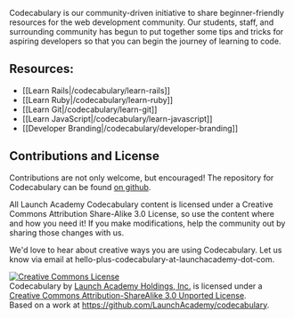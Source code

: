 <!-- --Title: Launch Academy Codecabulary -->
Codecabulary is our community-driven initiative to share beginner-friendly resources for the web development community. Our students, staff, and surrounding community has begun to put together some tips and tricks for aspiring developers so that you can begin the journey of learning to code.

## Resources:

* [[Learn Rails|/codecabulary/learn-rails]]
* [[Learn Ruby|/codecabulary/learn-ruby]]
* [[Learn Git|/codecabulary/learn-git]]
* [[Learn JavaScript|/codecabulary/learn-javascript]]
* [[Developer Branding|/codecabulary/developer-branding]]

## Contributions and License

Contributions are not only welcome, but encouraged! The repository for Codecabulary can be found [on github](https://github.com/LaunchAcademy/codecabulary).

All Launch Academy Codecabulary content is licensed under a Creative Commons Attribution Share-Alike 3.0 License, so use the content where and how you need it! If you make modifications, help the community out by sharing those changes with us. 

We'd love to hear about creative ways you are using Codecabulary. Let us know via email at hello-plus-codecabulary-at-launchacademy-dot-com.

<a rel="license" href="http://creativecommons.org/licenses/by-sa/3.0/deed.en_US"><img alt="Creative Commons License" style="border-width:0" src="http://i.creativecommons.org/l/by-sa/3.0/88x31.png" /></a><br /><span xmlns:dct="http://purl.org/dc/terms/" property="dct:title">Codecabulary</span> by <a xmlns:cc="http://creativecommons.org/ns#" href="http://www.launchacademy.com/codecabulary" property="cc:attributionName" rel="cc:attributionURL">Launch Academy Holdings, Inc.</a> is licensed under a <a rel="license" href="http://creativecommons.org/licenses/by-sa/3.0/deed.en_US">Creative Commons Attribution-ShareAlike 3.0 Unported License</a>.<br />Based on a work at <a xmlns:dct="http://purl.org/dc/terms/" href="https://github.com/LaunchAcademy/codecabulary" rel="dct:source">https://github.com/LaunchAcademy/codecabulary</a>.
